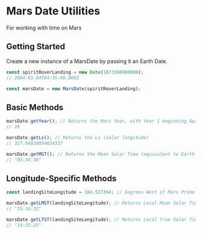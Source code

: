 # Mars Date Utilities

For working with time on Mars

## Getting Started

Create a new instance of a MarsDate by passing it an Earth Date.

```javascript
const spiritRoverLanding = new Date(1073190900000);
// 2004-01-04T04:35:00.000Z

const marsDate = new MarsDate(spiritRoverLanding);
```

## Basic Methods

```javascript
marsDate.getYear(); // Returns the Mars Year, with Year 1 beginning April 11 1955 at 00:00:00 UTC
// 26

marsDate.getLs(); // Returns the Ls (solar longitude)
// 327.66628054834337

marsDate.getMST(); // Returns the Mean Solar Time (equivalent to Earth's UTC)
// "03:34:38"
```

## Longitude-Specific Methods

```javascript
const landingSiteLongitude = 184.527364; // Degrees West of Mars Prime Meridien

marsDate.getLMST(landingSiteLongitude); // Returns Local Mean Solar Time at a specific longitude
// "15:16:32"

marsDate.getLTST(landingSiteLongitude); // Returns Local True Solar Time at a specific longitude
// "14:25:25"
```
